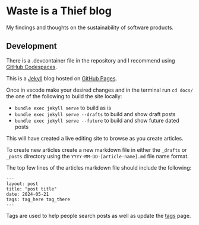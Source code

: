 # Waste is a Thief blog

My findings and thoughts on the sustainability of software products.

## Development

There is a .devcontainer file in the repository and I recommend using [GitHub Codespaces](https://github.com/features/codespaces).

This is a [Jekyll](https://jekyllrb.com/) blog hosted on [GitHub Pages](https://pages.github.com/).

Once in vscode make your desired changes and in the terminal run `cd docs/` the one of the following to build the site locally:

- `bundle exec jekyll serve` to build as is
- `bundle exec jekyll serve --drafts` to build and show draft posts
- `bundle exec jekyll serve --future` to build and show future dated posts

This will have created a live editing site to browse as you create articles.

To create new articles create a new markdown file in either the `_drafts` or `_posts` directory using the `YYYY-MM-DD-[article-name].md` file name format.

The top few lines of the articles markdown file should include the following:

```cd
---
layout: post
title: "post title"
date: 2024-05-21
tags: tag_here tag_there
---
```

Tags are used to help people search posts as well as update the [tags](https://wiat.io/tags/) page.
